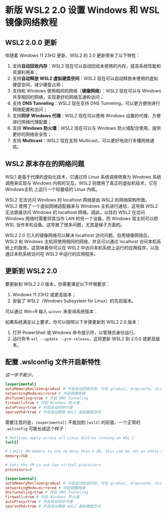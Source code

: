 # 新版 WSL2 2.0 设置 Windows 和 WSL 镜像网络教程

## WSL2 2.0.0 更新

伴随着 Windows 11 23H2 更新，WSL2 的 2.0 更新带来了以下特性：

1. 支持**自动回收内存**：WSL2 现在可以自动回收未使用的内存，提高系统性能和资源利用率；
2. 支持**自动释放 WSL2 虚拟硬盘空间**：WSL2 现在可以自动释放未使用的虚拟硬盘空间，减少硬盘占用；
3. 支持和 Windows 使用相同的网络（**镜像网络**）：WSL2 现在可以与 Windows 共享相同的网络，实现更好的网络互通和访问；
4. 支持 **DNS Tunneling**：WSL2 现在支持 DNS Tunneling，可以更方便地进行网络配置和访问；
5. 支持**同步 Windows 代理**：WSL2 现在可以使用 Windows 设置的代理，方便进行网络代理配置；
6. 支持 **Windows 防火墙**：WSL2 现在可以与 Windows 防火墙配合使用，提供更好的网络安全性；
7. 支持 **Multicast**：WSL2 现在支持 Multicast，可以更好地进行多播网络通信。

## WSL2 原本存在的网络问题

WSL1 是基于代理的虚拟化技术，它通过将 Linux 系统调用转换为 Windows 系统调用来实现与 Windows 内核的交互。WSL2 则使用了真正的虚拟机技术，它在 Windows主机 上运行一个轻量级的 Linux 内核。

WSL2 无法访问 Windows 的 localhost 网络是由 WSL2 的网络架构所致。WSL2 使用了一个虚拟网络适配器来与 Windows 主机进行通信，这导致 WSL2 无法直接访问 Windows 的 localhost 网络。因此，以往的 WSL2 在访问 Windows 网络时需要将其当作 LAN 的另一个设备，而 Windows 宿主则可以把 WSL 当作本机设备。这导致了很多问题，尤其是梯子方面的。

WSL2 2.0 引入的镜像网络可以解决 localhost 访问问题。启用镜像网络后，WSL2 和 Windows 主机将使用相同的网络，并且可以通过 localhost 访问本机系统上的服务。这意味着你可以在 WSL2 中访问本机系统上运行的应用程序，以及通过本机系统访问在 WSL2 中运行的应用程序。

## 更新到 WSL2 2.0

要更新到 WSL2 2.0 版本，你需要满足以下环境要求：

1. Windows 11 23H2 或更高版本；
2. 安装了 WSL2（Windows Subsystem for Linux）的先前版本。

可以通过 Win+R 输入 `winver` 来查询系统版本：

如果系统满足以上要求，你可以按照以下步骤更新到 WSL2 2.0 版本：

1. 打开 PowerShell 或 Windows 命令提示符，以管理员身份运行。
2. 运行命令 `wsl --update --pre-release`，这将更新 WSL2 到 2.0.0 或更高版本。

## 配置 .wslconfig 文件开启新特性

_这一步不能少。_

```conf
[experimental]
autoMemoryReclaim=gradual # 开启自动回收内存，可在 gradual, dropcache, disabled 之间选择
networkingMode=mirrored # 开启镜像网络
dnsTunneling=true # 开启 DNS Tunneling
firewall=true # 开启 Windows 防火墙
autoProxy=true # 开启自动同步代理
sparseVhd=true # 开启自动释放 WSL2 虚拟硬盘空间
```

需要注意的是，`[experimental]` 不能加到 `[wsl2]` 的前面，一个正常的 `.wslconfig` 可能长成这个样子：

```conf
# Settings apply across all Linux distros running on WSL 2
[wsl2]

# Limits VM memory to use no more than 4 GB, this can be set as whole numbers using GB or MB
memory=8GB

# Sets the VM to use two virtual processors
processors=8

[experimental]
autoMemoryReclaim=gradual # 开启自动回收内存，可在 gradual, dropcache, disabled 之间选择
networkingMode=mirrored # 开启镜像网络
dnsTunneling=true # 开启 DNS Tunneling
firewall=true # 开启 Windows 防火墙
autoProxy=true # 开启自动同步代理
sparseVhd=true # 开启自动释放 WSL2 虚拟硬盘空间
```
